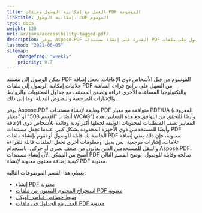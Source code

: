 ```yaml
---
title: العمل مع إمكانية الوصول وملفات PDF الموسومة
linktitle: إمكانية الوصول. PDF الموسوم
type: docs
weight: 120
url: ar/java/accessibility-tagged-pdf/
description: يوفر Aspose.PDF القدرة على إنشاء مستندات PDF موسومة، مما يتيح لك وضع علامات على العناصر الهيكلية. تعلم المزيد عن كيفية الحصول على ملفات PDF قابلة للوصول.
lastmod: "2021-06-05"
sitemap:
    changefreq: "weekly"
    priority: 0.7
---
```


يمكن الوصول إلى مستند PDF الموسوم من قبل الأشخاص ذوي الإعاقات. يجعل إضافة علامات إمكانية الوصول إلى ملفات PDF من السهل على برامج قراءة الشاشة والتكنولوجيا المساعدة الأخرى قراءة وتصفح المستند، مع جداول المحتويات والروابط والإشارات المرجعية والنصوص البديلة، وما إلى ذلك.

يوفر Aspose.PDF وظيفة لإنشاء مستندات PDF متوافقة مع معيار PDF/UA (المعروف أيضًا بـ "القسم 508" أو "معيار WCAG") وأيضًا للتحقق من التوافق مع هذه المعايير.
 هذه المعايير تصف المتطلبات لمحتويات الوثيقة لجعلها أكثر ودية وفائدة للأشخاص ذوي الإعاقة وأيضًا للمستخدمين ذوي الأجهزة المحدودة بشكل كبير. عندما تجعل مستندات PDF الخاصة بك قابلة للوصول أو تقوم بإنشاء ملفات PDF معنونة، فإن ذلك يعني إضافة علامات، إشارات مرجعية، نص بديل، ومعلومات أخرى تجعل الملفات قابلة للقراءة والتنقل للمستخدمين الذين يعانون من ضعف بصري أو حركي. باستخدام Aspose.PDF، أصبح من الممكن الآن إنشاء مستندات PDF صالحة وقابلة للوصول. يوضح القسم التالي كيفية إضافة محتوى معنونة لإنشاء PDF معنونة.

يغطي هذا القسم الموضوعات التالية:

- [إنشاء PDF معنونة](/pdf/java/create-tagged-pdf-documents/)
- [استخراج المحتوى المعنون من ملفات PDF معنونة](/pdf/java/extract-tagged-content-from-tagged-pdfs/)
- [ضبط خصائص عناصر الهيكل](/pdf/java/set-tagged-pdfs-element-properties/)
- [العمل مع الجداول في ملفات PDF معنونة](/pdf/java/working-with-table-in-tagged-pdfs/)